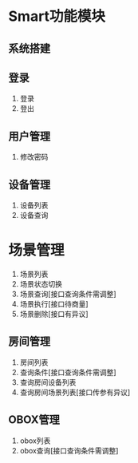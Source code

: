 # Smart功能模块

## 系统搭建

## 登录

1. 登录
2. 登出

## 用户管理

1. 修改密码

## 设备管理

1. 设备列表
2. 设备查询

# 场景管理

1. 场景列表
2. 场景状态切换
3. 场景查询[接口查询条件需调整]
4. 场景执行[接口待商量]
5. 场景删除[接口有异议]

## 房间管理

1. 房间列表
2. 查询条件[接口查询条件需调整]
3. 查询房间设备列表
4. 查询房间场景列表[接口传参有异议]

## OBOX管理

1. obox列表
2. obox查询[接口查询条件需调整]

